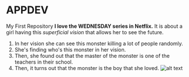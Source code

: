 # APPDEV
My First Repository
**I love the WEDNESDAY series in Netflix.**
It is about a girl having this *superficial vision* that allows her to see the future.
1. In her vision she can see this monster killing a lot of people randomly.
2. She's finding who's this monster in her vision. 
3. Then, she found out that the master of the monster is one of the teachers in their school.
4. Then, it turns out that the monster is the boy that she loved.
![alt text](https://www.google.com/url?sa=i&url=https%3A%2F%2Fwww.capitalfm.com%2Fnews%2Fwednesday-netflix-season-2-release-date%2F&psig=AOvVaw1h3e9b7jDbrfznke8da_HI&ust=1671161138298000&source=images&cd=vfe&ved=0CBAQjRxqFwoTCNC958LW-vsCFQAAAAAdAAAAABAE)
